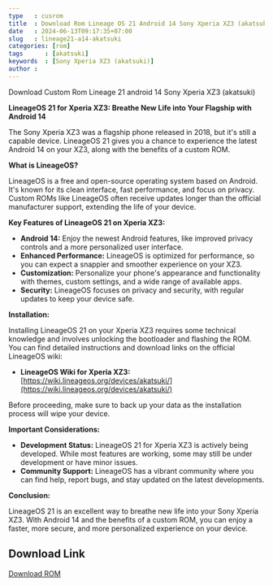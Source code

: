```yaml
---
type   : cusrom
title  : Download Rom Lineage OS 21 Android 14 Sony Xperia XZ3 (akatsuki)
date   : 2024-06-13T09:17:35+07:00
slug   : lineage21-a14-akatsuki
categories: [rom]
tags      : [akatsuki]
keywords  : [Sony Xperia XZ3 (akatsuki)]
author : 
---
```


Download Custom Rom Lineage 21 android 14 Sony Xperia XZ3 (akatsuki)

**LineageOS 21 for Xperia XZ3: Breathe New Life into Your Flagship with Android 14**

The Sony Xperia XZ3 was a flagship phone released in 2018, but it's still a capable device. LineageOS 21 gives you a chance to experience the latest Android 14 on your XZ3, along with the benefits of a custom ROM.

**What is LineageOS?**

LineageOS is a free and open-source operating system based on Android. It's known for its clean interface, fast performance, and focus on privacy. Custom ROMs like LineageOS often receive updates longer than the official manufacturer support, extending the life of your device.

**Key Features of LineageOS 21 on Xperia XZ3:**

* **Android 14:** Enjoy the newest Android features, like improved privacy controls and a more personalized user interface.
* **Enhanced Performance:** LineageOS is optimized for performance, so you can expect a snappier and smoother experience on your XZ3.
* **Customization:** Personalize your phone's appearance and functionality with themes, custom settings, and a wide range of available apps.
* **Security:** LineageOS focuses on privacy and security, with regular updates to keep your device safe.

**Installation:**

Installing LineageOS 21 on your Xperia XZ3 requires some technical knowledge and involves unlocking the bootloader and flashing the ROM. You can find detailed instructions and download links on the official LineageOS wiki:

* **LineageOS Wiki for Xperia XZ3:** [https://wiki.lineageos.org/devices/akatsuki/](https://wiki.lineageos.org/devices/akatsuki/)

Before proceeding, make sure to back up your data as the installation process will wipe your device.

**Important Considerations:**

* **Development Status:** LineageOS 21 for Xperia XZ3 is actively being developed. While most features are working, some may still be under development or have minor issues.
* **Community Support:** LineageOS has a vibrant community where you can find help, report bugs, and stay updated on the latest developments.

**Conclusion:**

LineageOS 21 is an excellent way to breathe new life into your Sony Xperia XZ3. With Android 14 and the benefits of a custom ROM, you can enjoy a faster, more secure, and more personalized experience on your device.


## Download Link
[Download ROM](https://t.me/wahyu6070files/722?single)
